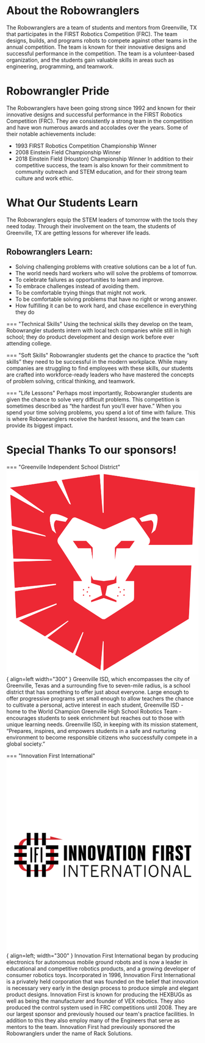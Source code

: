 # About the Robowranglers
The Robowranglers are a team of students and mentors from Greenville, TX that participates in the FIRST Robotics Competition (FRC). The team designs, builds, and programs robots to compete against other teams in the annual competition. The team is known for their innovative designs and successful performance in the competition. The team is a volunteer-based organization, and the students gain valuable skills in areas such as engineering, programming, and teamwork.

# Robowrangler Pride
The Robowranglers have been going strong since 1992 and known for their innovative designs and successful performance in the FIRST Robotics Competition (FRC). They are consistently a strong team in the competition and have won numerous awards and accolades over the years.
Some of their notable achievements include:

* 1993 FIRST Robotics Competition Championship Winner
* 2008 Einstein Field Championship Winner
* 2018 Einstein Field (Houston) Championship Winner
In addition to their competitive success, the team is also known for their commitment to community outreach and STEM education, and for their strong team culture and work ethic.

# What Our Students Learn
The Robowranglers equip the STEM leaders of tomorrow with the tools they need today. Through their involvement on the team, the students of Greenville, TX are getting lessons for wherever life leads.

## Robowranglers Learn:
* Solving challenging problems with creative solutions can be a lot of fun.
* The world needs hard workers who will solve the problems of tomorrow.
* To celebrate failures as opportunities to learn and improve.
* To embrace challenges instead of avoiding them.
* To be comfortable trying things that might not work.
* To be comfortable solving problems that have no right or wrong answer.
* How fulfilling it can be to work hard, and chase excellence in everything they do



=== "Technical Skills"
    Using the technical skills they develop on the team, Robowrangler students intern with local tech companies while still in high school; they do product development and design work before ever attending college.

=== "Soft Skills"
    Robowrangler students get the chance to practice the “soft skills” they need to be successful in the modern workplace. While many companies are struggling to find employees with these skills, our students are crafted into workforce-ready leaders who have mastered the concepts of problem solving, critical thinking, and teamwork.

=== "Life Lessons"
    Perhaps most importantly, Robowrangler students are given the chance to solve very difficult problems. This competition is sometimes described as “the hardest fun you’ll ever have.”
    When you spend your time solving problems, you spend a lot of time with failure. This is where Robowranglers receive the hardest lessons, and the team can provide its biggest impact.

# Special Thanks To our sponsors!

=== "Greenville Independent School District"
    ![GISD](./images/GISD.svg){ align=left width="300" }
    Greenville ISD, which encompasses the city of Greenville, Texas and a surrounding five to seven-mile radius, is a school district that has something to offer just about everyone. Large enough to offer progressive programs yet small enough to allow teachers the chance to cultivate a personal, active interest in each student, Greenville ISD - home to the World Champion Greenville High School Robotics Team - encourages students to seek enrichment but reaches out to those with unique learning needs. Greenville ISD, in keeping with its mission statement, “Prepares, inspires, and empowers students in a safe and nurturing environment to become responsible citizens who successfully compete in a global society.”

=== "Innovation First International"
    ![IFI](./images/ifi.svg){ align=left; width="300" }
    Innovation First International began by producing electronics for autonomous mobile ground robots and is now a leader in educational and competitive robotics products, and a growing developer of consumer robotics toys. Incorporated in 1996, Innovation First International is a privately held corporation that was founded on the belief that innovation is necessary very early in the design process to produce simple and elegant product designs. Innovation First is known for producing the HEXBUGs as well as being the manufacturer and founder of VEX robotics. They also produced the control system used in FRC competitions until 2008. They are our largest sponsor and previously housed our team's practice facilities. In addition to this they also employ many of the Engineers that serve as mentors to the team. Innovation First had previously sponsored the Robowranglers under the name of Rack Solutions.